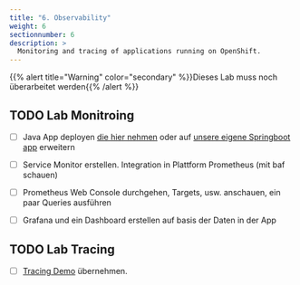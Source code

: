 ```yaml
---
title: "6. Observability"
weight: 6
sectionnumber: 6
description: >
  Monitoring and tracing of applications running on OpenShift.
---
```



{{% alert title="Warning" color="secondary" %}}Dieses Lab muss noch überarbeitet werden{{% /alert %}}


## TODO Lab Monitroing

* [ ] Java App deployen [die hier nehmen](https://gitlab.puzzle.ch/craaflaub/techlab/-/blob/master/07-prometheus.md) oder auf [unsere eigene Springboot app](https://github.com/appuio/example-spring-boot-helloworld) erweitern
* [ ] Service Monitor erstellen. Integration in Plattform Prometheus (mit baf schauen)
* [ ] Prometheus Web Console durchgehen, Targets, usw. anschauen, ein paar Queries ausführen
* [ ] Grafana und ein Dashboard erstellen auf basis der Daten in der App


## TODO Lab Tracing

* [ ] [Tracing Demo](https://github.com/RedHat-Middleware-Workshops/quarkus-workshop/blob/master/docs/tracing.adoc) übernehmen.
